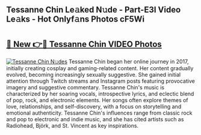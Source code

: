## Tessanne Chin Le𝚊ked N𝚞de - Part-E3I Video Le𝚊ks - Hot Onlyf𝚊ns Photos cF5Wi

# <h2><a href="http://ab63287.deff.icu/?id=Tessanne+Chin">🔗 New 👉🔴 Tessanne Chin VIDEO Photos</a></h2>

[![Tessanne Chin N𝚞des](https://i.imgur.com/rIISA9y.gif)](http://ab63287.deff.icu/?id=Tessanne+Chin)
Tessanne Chin began her online journey in 2017, initially creating cosplay and gaming-related content. Her content gradually evolved, becoming increasingly sexually suggestive. She gained initial attention through Twitch streams and Instagram posts featuring provocative imagery and suggestive commentary. Tessanne Chin's music is characterized by her soaring vocals, introspective lyrics, and eclectic blend of pop, rock, and electronic elements. Her songs often explore themes of love, relationships, and self-discovery, with a focus on storytelling and emotional authenticity. Tessanne Chin's influences range from classic rock and pop to electronic and indie music, and she has cited artists such as Radiohead, Björk, and St. Vincent as key inspirations.
